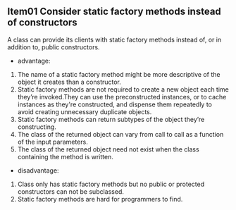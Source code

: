 ## Item01 Consider static factory methods instead of constructors
A class can provide its clients with static factory methods instead of, or in addition to, public constructors.
- advantage:
1. The name of a static factory method might be more descriptive of the object it creates than a constructor.
2. Static factory methods are not required to create a new object each time they’re invoked.They can use the
preconstructed instances, or to cache instances as they're constructed, and dispense them repeatedly to avoid creating 
unnecessary duplicate objects.
3. Static factory methods can return subtypes of the object they’re constructing.
4. The class of the returned object can vary from call to call as a function of the input parameters.
5. The class of the returned object need not exist when the class containing the method is written.
- disadvantage:
1. Class only has static factory methods but no public or protected constructors can not be subclassed.
2. Static factory methods are hard for programmers to find.
